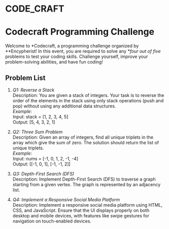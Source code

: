 # CODE_CRAFT
# Codecraft Programming Challenge

Welcome to *Codecraft, a programming challenge organized by **Encypherist! In this event, you are required to solve any **four out of five* problems to test your coding skills. Challenge yourself, improve your problem-solving abilities, and have fun coding!



## Problem List

1. *Q1: Reverse a Stack*  
   Description: You are given a stack of integers. Your task is to reverse the order of the elements in the stack using only stack operations (push and pop) without using any additional data structures.  
   *Example*:  
   Input: stack = [1, 2, 3, 4, 5]  
   Output: [5, 4, 3, 2, 1]

2. *Q2: Three Sum Problem*  
   Description: Given an array of integers, find all unique triplets in the array which give the sum of zero. The solution should return the list of unique triplets.  
   *Example*:  
   Input: nums = [-1, 0, 1, 2, -1, -4]  
   Output: [[-1, 0, 1], [-1, -1, 2]]

3. *Q3: Depth-First Search (DFS)*  
   Description: Implement Depth-First Search (DFS) to traverse a graph starting from a given vertex. The graph is represented by an adjacency list.

4. *Q4: Implement a Responsive Social Media Platform*  
   Description: Implement a responsive social media platform using HTML, CSS, and JavaScript. Ensure that the UI displays properly on both desktop and mobile devices, with features like swipe gestures for navigation on touch-enabled devices.

